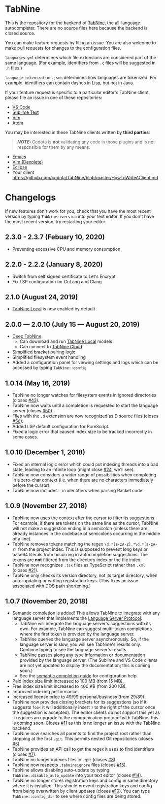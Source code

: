 # TabNine

This is the repository for the backend of [TabNine](https://tabnine.com), the all-language autocompleter.
There are no source files here because the backend is closed source.

You can make feature requests by filing an issue. You are also welcome to make pull requests for changes to the configuration files.

`languages.yml` determines which file extensions are considered part of the same language. (For example, identifiers from `.c` files will be suggested in `.h` files.)

`language_tokenization.json` determines how languages are tokenized. For example, identifiers can contain dashes in Lisp, but not in Java.

If your feature request is specific to a particular editor's TabNine client, please file an issue in one of these repositories:

- [VS Code](https://github.com/zxqfl/tabnine-vscode)
- [Sublime Text](https://github.com/zxqfl/tabnine-sublime)
- [Vim](https://github.com/zxqfl/tabnine-vim)
- [Atom](https://github.com/zxqfl/tabnine-atom)

You may be interested in these TabNine clients written by **third parties**:

> **_NOTE:_** Codota is **not** validating any code in those plugins and is not responsible for them by any means.
- [Emacs](https://github.com/TommyX12/company-tabnine)
- [Vim (Deoplete)](https://github.com/tbodt/deoplete-tabnine)
- [Eclipse](https://github.com/GitPopcorn/tabnine-eclipse)
- Your client https://github.com/codota/TabNine/blob/master/HowToWriteAClient.md

# Changelogs

If new features don't work for you, check that you have the most recent version by typing `TabNine::version` into your text editor. If you don't have the most recent version, try restarting your editor.

## 2.3.0 - 2.3.7 (Febuary 10, 2020)

- Preventing excessive CPU and memory consumption

## 2.2.0 - 2.2.2 (January 8, 2020)

- Switch from self signed certificate to Let's Encrypt
- Fix LSP configuration for GoLang and Clang

## 2.1.0 (August 24, 2019)

- [TabNine Local](https://tabnine.com/blog/local) is now enabled by default

## 2.0.0 — 2.0.10 (July 15 — August 20, 2019)

- [Deep TabNine](https://tabnine.com/blog/deep)
  - Can download and run [TabNine Local](https://tabnine.com/blog/local) models
  - Can connect to [TabNine Cloud](https://tabnine.com/subscribe#cloud)
- Simplified bracket pairing logic
- Simplified filesystem event handling
- Added a configuration panel for viewing settings and logs which can be accessed by typing `TabNine::config`

## 1.0.14 (May 16, 2019)
- TabNine no longer watches for filesystem events in ignored directories (closes [#43](https://github.com/zxqfl/TabNine/issues/43)).
- TabNine now waits until a completion is requested to start the language server (closes [#50](https://github.com/zxqfl/TabNine/issues/50)).
- Files with the `.d` extension are now recognized as D source files (closes [#56](https://github.com/zxqfl/TabNine/issues/56)).
- Added LSP default configuration for PureScript.
- Fixed a logic error that caused index size to be tracked incorrectly in some cases.

## 1.0.10 (December 1, 2018)
- Fixed an internal logic error which could put indexing threads into a bad state, leading to an infinite loop (might close [#24](https://github.com/zxqfl/TabNine/issues/24), we'll see).
- TabNine now considers a wider range of possibilities when completing in a zero-char context (i.e. when there are no characters immediately before the cursor).
- TabNine now includes `-` in identifiers when parsing Racket code.

## 1.0.9 (November 27, 2018)

- TabNine now uses the context after the cursor to filter its suggestions. For example, if there are tokens on the same line as the cursor, TabNine will not make a suggestion ending in a semicolon (unless there are already instances in the codebase of semicolons occurring in the middle of a line).
- TabNine removes tokens matching the regex `\d.*[a-zA-Z].*\d.*[a-zA-Z]` from the project index. This is supposed to prevent long keys or base64 literals from occurring in autocompletion suggestions. The tokens are **not** filtered from the directory index or the file index.
- TabNine now recognizes `.tsx` files as TypeScript rather than `.xml` (closes [#21](https://github.com/zxqfl/TabNine/issues/21)).
- TabNine only checks its version directory, not its target directory, when auto-updating or writing registration keys. (This fixes an issue associated with DOS path shortening.)

## 1.0.7 (November 20, 2018)

- Semantic completion is added! This allows TabNine to integrate with any language server that implements the [Language Server Protocol](https://microsoft.github.io/language-server-protocol/).
  - TabNine will integrate the language server's suggestions with its own. For example, TabNine can suggest multi-token completions where the first token is provided by the language server.
  - TabNine queries the language server asynchronously. So, if the language server is slow, you will see TabNine's results only. Continue typing to see the language server's results.
  - TabNine passes along any type information or documentation provided by the language server. (The Sublime and VS Code clients are not yet updated to display the documentation; this is coming soon.)
  - See the [semantic completion guide](https://tabnine.com/semantic) for configuration help.
- Paid index size limit increased to 100 MB (from 15 MB).
- Free index size limit increased to 400 KB (from 200 KB).
- Improved indexing performance.
- Increased license price to $49/$99 personal/business (from $29/$89).
- TabNine now provides closing brackets for its suggestions (so if it suggests `foo(` it will additionally insert `)` to the right of the cursor once the suggestion is accepted). The editor clients do not support this yet as it requires an upgrade to the communication protocol with TabNine; this is coming soon. Closes [#11](https://github.com/zxqfl/TabNine/issues/11) as this is no longer an issue with the TabNine backend.
- TabNine now searches all parents to find the project root rather than stopping at the first `.git`. This permits nested Git repositories (closes [#5](https://github.com/zxqfl/TabNine/issues/5)).
- TabNine provides an API call to get the regex it uses to find identifiers (closes [#7](https://github.com/zxqfl/TabNine/issues/7)).
- TabNine no longer indexes files in `.git` (closes [#8](https://github.com/zxqfl/TabNine/issues/8)).
- TabNine now respects `.tabnineignore` files (closes [#15](https://github.com/zxqfl/TabNine/issues/15)).
- TabNine allows disabling auto-update by typing `TabNine::disable_auto_update` into your text editor (closes [#14](https://github.com/zxqfl/TabNine/issues/14)).
- TabNine no longer stores registration keys and config in same directory where it is installed. This should prevent registration keys and config from being overwritten by client updates (closes [#10](https://github.com/zxqfl/TabNine/issues/10)). You can type `TabNine::config_dir` to see where config files are being stored.
